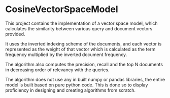 # CosineVectorSpaceModel
This project contains the implementation of a vector space model, which calculates the similarity between various query and document vectors provided.

It uses the inverted indexing scheme of the documents, and each vector is represented as the weight of that vector which is calculated as the term frequency
multiplied by the inverted document frequency.

The algorithm also computes the precision, recall and the top N documents in decreasing order of relevancy with the queries.

The algorithm does not use any in built numpy or pandas libraries, the entire model is built based on pure python code. This is done so to display proficiency
in designing and creating algorithms from scratch.

